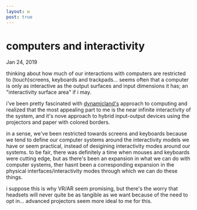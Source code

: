 ```yaml
---
layout: w
post: true
---
```

# computers and interactivity

Jan 24, 2019

thinking about how much of our interactions with computers are restricted to (touch)screens, keyboards and trackpads... seems often that a computer is only as interactive as the output surfaces and input dimensions it has; an "interactivity surface area" if i may.

i've been pretty fascinated with [dynamicland's]([https://dynamicland.org/](https://dynamicland.org/))  approach to computing and realized that the most appealing part to me is the near infinite interactivity of the system, and it's nove approach to hybrid input-output devices using the projectors and paper with colored borders.

in a sense, we've been restricted towards screens and keyboards because we tend to define our computer systems around the interactivity models we have or seem practical, instead of desigining interactivity modes around our systems. to be fair, there was definitely a time when mouses and keyboards were cutting edge, but as there's been an expansion in what we can do with computer systems, ther hasnt been a corresponding expansion in the physical interfaces/interactivity modes through which we can do these things.

i suppose this is why VR/AR seem promising, but there's the worry that headsets will never quite be as tangible as we want because of the need to opt in... advanced projectors seem more ideal to me for this.
